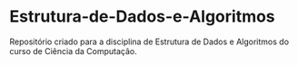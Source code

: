 # Estrutura-de-Dados-e-Algoritmos
Repositório criado para a disciplina de Estrutura de Dados e Algoritmos do curso de Ciência da Computação.
